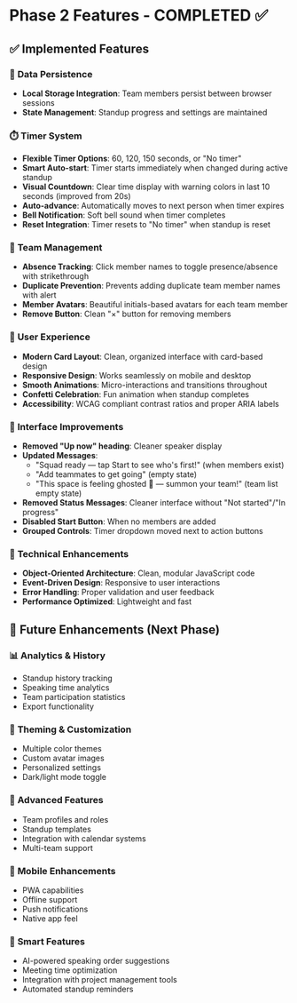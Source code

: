 # Phase 2 Features - COMPLETED ✅

## ✅ **Implemented Features**

### 💾 **Data Persistence**
- **Local Storage Integration**: Team members persist between browser sessions
- **State Management**: Standup progress and settings are maintained

### ⏱️ **Timer System**
- **Flexible Timer Options**: 60, 120, 150 seconds, or "No timer"
- **Smart Auto-start**: Timer starts immediately when changed during active standup
- **Visual Countdown**: Clear time display with warning colors in last 10 seconds (improved from 20s)
- **Auto-advance**: Automatically moves to next person when timer expires
- **Bell Notification**: Soft bell sound when timer completes
- **Reset Integration**: Timer resets to "No timer" when standup is reset

### 👥 **Team Management**
- **Absence Tracking**: Click member names to toggle presence/absence with strikethrough
- **Duplicate Prevention**: Prevents adding duplicate team member names with alert
- **Member Avatars**: Beautiful initials-based avatars for each team member
- **Remove Button**: Clean "×" button for removing members

### 🎨 **User Experience**
- **Modern Card Layout**: Clean, organized interface with card-based design
- **Responsive Design**: Works seamlessly on mobile and desktop
- **Smooth Animations**: Micro-interactions and transitions throughout
- **Confetti Celebration**: Fun animation when standup completes
- **Accessibility**: WCAG compliant contrast ratios and proper ARIA labels

### 🎯 **Interface Improvements**
- **Removed "Up now" heading**: Cleaner speaker display
- **Updated Messages**: 
  - "Squad ready — tap Start to see who's first!" (when members exist)
  - "Add teammates to get going" (empty state)
  - "This space is feeling ghosted 👻 — summon your team!" (team list empty state)
- **Removed Status Messages**: Cleaner interface without "Not started"/"In progress"
- **Disabled Start Button**: When no members are added
- **Grouped Controls**: Timer dropdown moved next to action buttons

### 🔧 **Technical Enhancements**
- **Object-Oriented Architecture**: Clean, modular JavaScript code
- **Event-Driven Design**: Responsive to user interactions
- **Error Handling**: Proper validation and user feedback
- **Performance Optimized**: Lightweight and fast

## 🚀 **Future Enhancements (Next Phase)**

### 📊 **Analytics & History**
- Standup history tracking
- Speaking time analytics
- Team participation statistics
- Export functionality

### 🎨 **Theming & Customization**
- Multiple color themes
- Custom avatar images
- Personalized settings
- Dark/light mode toggle

### 🔐 **Advanced Features**
- Team profiles and roles
- Standup templates
- Integration with calendar systems
- Multi-team support

### 📱 **Mobile Enhancements**
- PWA capabilities
- Offline support
- Push notifications
- Native app feel

### 🤖 **Smart Features**
- AI-powered speaking order suggestions
- Meeting time optimization
- Integration with project management tools
- Automated standup reminders